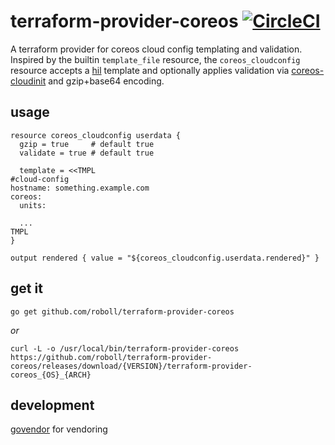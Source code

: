 # terraform-provider-coreos [![CircleCI](https://circleci.com/gh/roboll/terraform-provider-coreos.svg?style=svg&circle-token=b7660d6420a79eaae9caf4645c59fb6bfe5b3342)](https://circleci.com/gh/roboll/terraform-provider-coreos)

A terraform provider for coreos cloud config templating and validation. Inspired by the builtin `template_file` resource, the `coreos_cloudconfig` resource accepts a [hil](https://github.com/hashicorp/hil) template and optionally applies validation via [coreos-cloudinit](https://github.com/coreos/coreos-cloudinit/) and gzip+base64 encoding.

## usage

```
resource coreos_cloudconfig userdata {
  gzip = true     # default true
  validate = true # default true

  template = <<TMPL
#cloud-config
hostname: something.example.com
coreos:
  units:

  ...
TMPL
}

output rendered { value = "${coreos_cloudconfig.userdata.rendered}" }
```

## get it

`go get github.com/roboll/terraform-provider-coreos`

_or_

`curl -L -o /usr/local/bin/terraform-provider-coreos https://github.com/roboll/terraform-provider-coreos/releases/download/{VERSION}/terraform-provider-coreos_{OS}_{ARCH}`

## development

[govendor](https://github.com/kardianos/govendor) for vendoring
